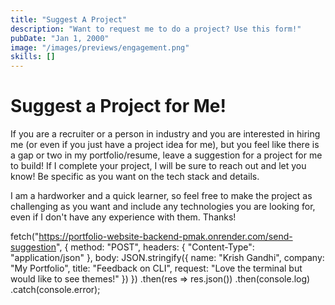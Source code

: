 ```yaml
---
title: "Suggest A Project"
description: "Want to request me to do a project? Use this form!"
pubDate: "Jan 1, 2000"
image: "/images/previews/engagement.png"
skills: []
---
```

# Suggest a Project for Me!

If you are a recruiter or a person in industry and you are interested in hiring me (or even if you just have a project idea for me), but you feel like there is a gap or two in my portfolio/resume, leave a suggestion for a project for me to build! If I complete your project, I will be sure to reach out and let you know! Be specific as you want on the tech stack and details.

I am a hardworker and a quick learner, so feel free to make the project as challenging as you want and include any technologies you are looking for, even if I don't have any experience with them. Thanks!

fetch("https://portfolio-website-backend-pmak.onrender.com/send-suggestion", {
  method: "POST",
  headers: {
    "Content-Type": "application/json"
  },
  body: JSON.stringify({
    name: "Krish Gandhi",
    company: "My Portfolio",
    title: "Feedback on CLI",
    request: "Love the terminal but would like to see themes!"
  })
})
.then(res => res.json())
.then(console.log)
.catch(console.error);